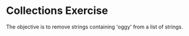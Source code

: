 # Collections Exercise
The objective is to remove strings containing 'oggy' from a list of strings.
